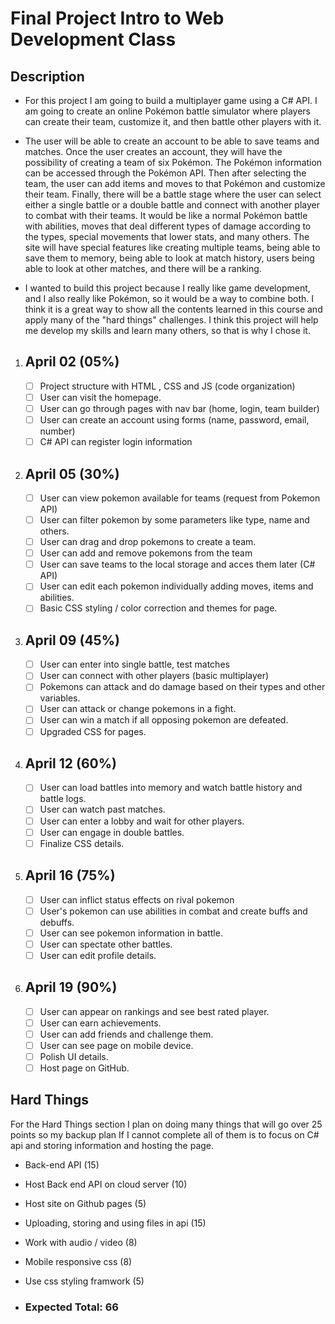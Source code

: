 # Final Project Intro to Web Development Class

## Description

- For this project I am going to build a multiplayer game using a C# API. I am going to create an online Pokémon battle simulator where players can create their team, customize it, and then battle other players with it.

- The user will be able to create an account to be able to save teams and matches. Once the user creates an account, they will have the possibility of creating a team of six Pokémon. The Pokémon information can be accessed through the Pokémon API. Then after selecting the team, the user can add items and moves to that Pokémon and customize their team. Finally, there will be a battle stage where the user can select either a single battle or a double battle and connect with another player to combat with their teams. It would be like a normal Pokémon battle with abilities, moves that deal different types of damage according to the types, special movements that lower stats, and many others. The site will have special features like creating multiple teams, being able to save them to memory, being able to look at match history, users being able to look at other matches, and there will be a ranking. 

- I wanted to build this project because I really like game development, and I also really like Pokémon, so it would be a way to combine both. I think it is a great way to show all the contents learned in this course and apply many of the "hard things" challenges. I think this project will help me develop my skills and learn many others, so that is why I chose it. 

1. ## April 02 (05%)
    - [ ] Project structure with HTML , CSS and JS (code organization)
    - [ ] User can visit the homepage.
    - [ ] User can go through pages with nav bar (home, login, team builder)
    - [ ] User can create an account using forms (name, password, email, number)
    - [ ] C# API can register login information 
2. ## April 05 (30%)
    - [ ] User can view pokemon available for teams (request from Pokemon API)
    - [ ] User can filter pokemon by some parameters like type, name and others.
    - [ ] User can drag and drop pokemons to create a team.
    - [ ] User can add and remove pokemons from the team
    - [ ] User can save teams to the local storage and acces them later (C# API)
    - [ ] User can edit each pokemon individually adding moves, items and abilities.
    - [ ] Basic CSS styling / color correction and themes for page.
3. ## April 09 (45%)
    - [ ] User can enter into single battle, test matches
    - [ ] User can connect with other players (basic multiplayer)
    - [ ] Pokemons can attack and do damage based on their types and other variables.
    - [ ] User can attack or change pokemons in a fight.
    - [ ] User can win a match if all opposing pokemon are defeated.
    - [ ] Upgraded CSS for pages.
4. ## April 12 (60%)
    - [ ] User can load battles into memory and watch battle history and battle logs.
    - [ ] User can watch past matches.
    - [ ] User can enter a lobby and wait for other players.
    - [ ] User can engage in double battles. 
    - [ ] Finalize CSS details.
5. ## April 16 (75%)
    - [ ] User can inflict status effects on rival pokemon
    - [ ] User's pokemon can use abilities in combat and create buffs and debuffs.
    - [ ] User can see pokemon information in battle.
    - [ ] User can spectate other battles. 
    - [ ] User can edit profile details.
6. ## April 19 (90%)
    - [ ] User can appear on rankings and see best rated player.
    - [ ] User can earn achievements. 
    - [ ] User can add friends and challenge them.
    - [ ] User can see page on mobile device.
    - [ ] Polish UI details. 
    - [ ] Host page on GitHub.

## Hard Things
For the Hard Things section I plan on doing many things that will go over 25 points so my backup plan If I cannot complete all of them is to focus on C# api and storing information and hosting the page.

- Back-end API (15)
- Host Back end API on cloud server (10)
- Host site on Github pages (5)
- Uploading, storing and using files in api (15)
- Work with audio / video (8)
- Mobile responsive css (8)
- Use css styling framwork (5)

- ### Expected Total: 66